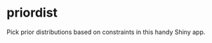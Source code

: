 
<!-- README.md is generated from README.Rmd. Please edit that file -->

# priordist

<!-- badges: start -->

<!-- badges: end -->

Pick prior distributions based on constraints in this handy Shiny app.

<!--
## Installation

You can install the released version of priordist from [CRAN](https://CRAN.R-project.org) with:

``` r
install.packages("priordist")
```
-->
